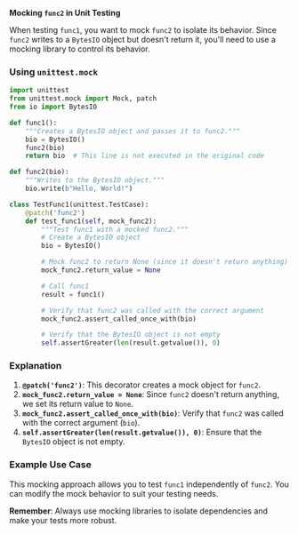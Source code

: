 **Mocking `func2` in Unit Testing**

When testing `func1`, you want to mock `func2` to isolate its behavior. Since `func2` writes to a `BytesIO` object but doesn't return it, you'll need to use a mocking library to control its behavior.

### Using `unittest.mock`

```python
import unittest
from unittest.mock import Mock, patch
from io import BytesIO

def func1():
    """Creates a BytesIO object and passes it to func2."""
    bio = BytesIO()
    func2(bio)
    return bio  # This line is not executed in the original code

def func2(bio):
    """Writes to the BytesIO object."""
    bio.write(b"Hello, World!")

class TestFunc1(unittest.TestCase):
    @patch('func2')
    def test_func1(self, mock_func2):
        """Test func1 with a mocked func2."""
        # Create a BytesIO object
        bio = BytesIO()

        # Mock func2 to return None (since it doesn't return anything)
        mock_func2.return_value = None

        # Call func1
        result = func1()

        # Verify that func2 was called with the correct argument
        mock_func2.assert_called_once_with(bio)

        # Verify that the BytesIO object is not empty
        self.assertGreater(len(result.getvalue()), 0)
```

### Explanation

1. **`@patch('func2')`**: This decorator creates a mock object for `func2`.
2. **`mock_func2.return_value = None`**: Since `func2` doesn't return anything, we set its return value to `None`.
3. **`mock_func2.assert_called_once_with(bio)`**: Verify that `func2` was called with the correct argument (`bio`).
4. **`self.assertGreater(len(result.getvalue()), 0)`**: Ensure that the `BytesIO` object is not empty.

### Example Use Case

This mocking approach allows you to test `func1` independently of `func2`. You can modify the mock behavior to suit your testing needs.

**Remember**: Always use mocking libraries to isolate dependencies and make your tests more robust.